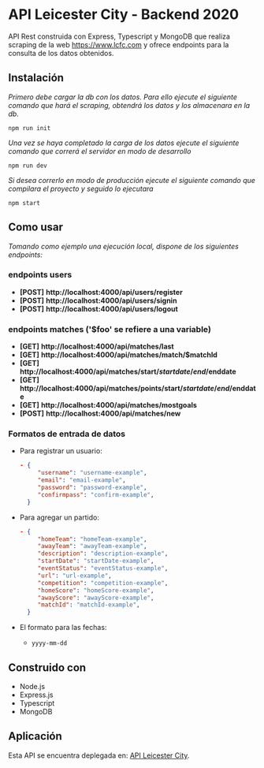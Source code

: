 # API Leicester City - Backend 2020

API Rest construida con Express, Typescript y MongoDB que realiza scraping
de la web https://www.lcfc.com y ofrece endpoints para la consulta de los
datos obtenidos.

## Instalación 

*Primero debe cargar la db con los datos. Para ello ejecute el siguiente comando que hará el scraping, obtendrá los datos y los almacenara en la db.*
```
npm run init
```

*Una vez se haya completado la carga de los datos ejecute el siguiente comando que correrá el servidor en modo de desarrollo*
```
npm run dev
```

*Si desea correrlo en modo de producción ejecute el siguiente comando que compilara el proyecto y seguido lo ejecutara*
```
npm start
```

## Como usar

*Tomando como ejemplo una ejecución local, dispone de los siguientes endpoints:*

### endpoints users

- **[POST]** **http://localhost:4000/api/users/register** 
- **[POST]** **http://localhost:4000/api/users/signin**
- **[POST]** **http://localhost:4000/api/users/logout**

### endpoints matches ('$foo' se refiere a una variable)

- **[GET]** **http://localhost:4000/api/matches/last**
- **[GET]** **http://localhost:4000/api/matches/match/$matchId**
- **[GET]** **http://localhost:4000/api/matches/start/$startdate/end/$enddate**
- **[GET]** **http://localhost:4000/api/matches/points/start/$startdate/end/$enddate**
- **[GET]** **http://localhost:4000/api/matches/mostgoals**
- **[POST]** **http://localhost:4000/api/matches/new**

### Formatos de entrada de datos

- Para registrar un usuario:
  ```json
  - {
       "username": "username-example",
       "email": "email-example",
       "password": "password-example",
       "confirmpass": "confirm-example",
    }
  ```

- Para agregar un partido:
  ```json
  - {
       "homeTeam": "homeTeam-example",
       "awayTeam": "awayTeam-example",
       "description": "description-example",
       "startDate": "startDate-example",
       "eventStatus": "eventStatus-example",
       "url": "url-example",
       "competition": "competition-example",
       "homeScore": "homeScore-example",
       "awayScore": "awayScore-example",
       "matchId": "matchId-example",
    }
  ```

- El formato para las fechas:
  - `yyyy-mm-dd`


## Construido con
- Node.js
- Express.js
- Typescript
- MongoDB

## Aplicación

Esta API se encuentra deplegada en: [API Leicester City](https://api-leicestercity.herokuapp.com/).
